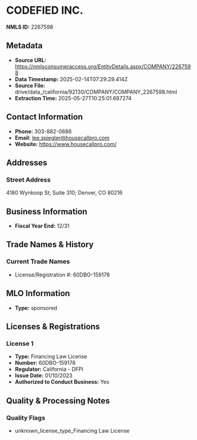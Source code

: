 # CODEFIED INC.

**NMLS ID:** 2267598

## Metadata
- **Source URL:** https://nmlsconsumeraccess.org/EntityDetails.aspx/COMPANY/2267598
- **Data Timestamp:** 2025-02-14T07:29:29.414Z
- **Source File:** drive/data_/california/92130/COMPANY/COMPANY_2267598.html
- **Extraction Time:** 2025-05-27T10:25:01.687274

## Contact Information
- **Phone:** 303-882-0686
- **Email:** lee.spiegler@housecallpro.com
- **Website:** https://www.housecallpro.com/

## Addresses
### Street Address
4180 Wynkoop St; Suite 310; Denver, CO 80216

## Business Information
- **Fiscal Year End:** 12/31

## Trade Names & History
### Current Trade Names
- License/Registration #: 60DBO-159178

## MLO Information
- **Type:** sponsored

## Licenses & Registrations

### License 1
- **Type:** Financing Law License
- **Number:** 60DBO-159178
- **Regulator:** California - DFPI
- **Issue Date:** 01/10/2023
- **Authorized to Conduct Business:** Yes

## Quality & Processing Notes
### Quality Flags
- unknown_license_type_Financing Law License
